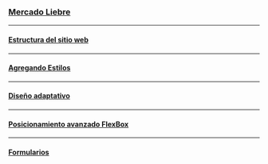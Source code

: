 ### [Mercado Liebre](https://github.com/TomasReyes21/Mercado-Liebre/tree/master)

***
#### [Estructura del sitio web](https://github.com/TomasReyes21/Mercado-Liebre/tree/Estructura-del-sitio-web)

***
#### [Agregando Estilos](https://github.com/TomasReyes21/Mercado-Liebre/tree/Agregando-Estilos)

***
#### [Diseño adaptativo](https://github.com/TomasReyes21/Mercado-Liebre/tree/Dise%C3%B1o-adaptativo)

***
#### [Posicionamiento avanzado FlexBox](https://github.com/TomasReyes21/Mercado-Liebre/tree/Posicionamiento-avanzado-FlexBox)

***
#### [Formularios](https://github.com/TomasReyes21/Mercado-Liebre/tree/Formularios)
